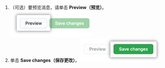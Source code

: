 1. （可选）要预览消息，请单击 **Preview（预览）**。 ![预览消息按钮](/assets/images/enterprise/site-admin-settings/message-preview-button.png)
1. 单击 **Save changes（保存更改）**。 ![Edit message 按钮](/assets/images/enterprise/site-admin-settings/message-save-changes-button.png)
